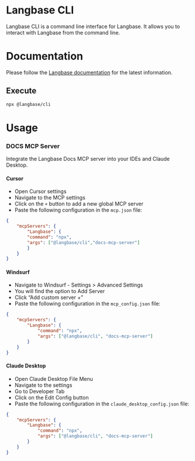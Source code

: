# Langbase CLI

Langbase CLI is a command line interface for Langbase. It allows you to interact with Langbase from the command line.

# Documentation

Please follow the [Langbase documentation](https://langbase.com/docs) for the latest information.

## Execute

```bash
npx @langbase/cli
```

# Usage

### DOCS MCP Server

Integrate the Langbase Docs MCP server into your IDEs and Claude Desktop.

#### Cursor
- Open Cursor settings
- Navigate to the MCP settings
- Click on the `+` button to add a new global MCP server
- Paste the following configuration in the `mcp.json` file:
```json
{
    "mcpServers": {
        "Langbase": {
        "command": "npx",
        "args": ["@langbase/cli","docs-mcp-server"]
        }
    }
}   
```

#### Windsurf
- Navigate to Windsurf - Settings > Advanced Settings
- You will find the option to Add Server
- Click “Add custom server +”
- Paste the following configuration in the `mcp_config.json` file:
```json
{
    "mcpServers": {
        "Langbase": {
            "command": "npx",
            "args": ["@langbase/cli", "docs-mcp-server"]
        }
    }
}
```

#### Claude Desktop
- Open Claude Desktop File Menu
- Navigate to the settings
- Go to Developer Tab
- Click on the Edit Config button
- Paste the following configuration in the `claude_desktop_config.json` file:
```json
{
    "mcpServers": {
        "Langbase": {
            "command": "npx",
            "args": ["@langbase/cli", "docs-mcp-server"]
        }
    }
}
```


